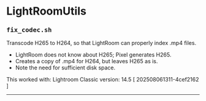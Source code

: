 # LightRoomUtils

### <tt>fix_codec.sh</tt>
Transcode H265 to H264, so that LightRoom can properly index .mp4 files.
- LightRoom does not know about H265; Pixel generates H265.
- Creates a copy of .mp4 for H264, but leaves H265 as is.
- Note the need for sufficient disk space.

This worked with: Lightroom Classic version: 14.5 [ 202508061311-4cef2162 ]

---

